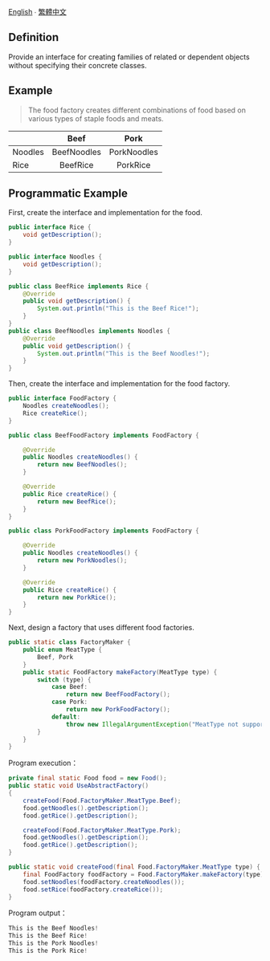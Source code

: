 [English](README.md) ∙ [繁體中文](README-zh-TW.md)

## Definition

Provide an interface for creating families of related or dependent objects without specifying their concrete classes.    

## Example   

> The food factory creates different combinations of food based on various types of staple foods and meats.    

|  | Beef |Pork|
|-------|:-----:|:------:|
| Noodles   |  BeefNoodles  |PorkNoodles|
| Rice   |  BeefRice  |   PorkRice |  
  
## Programmatic Example  
First, create the interface and implementation for the food.  
```java
public interface Rice {
    void getDescription();
}

public interface Noodles {
    void getDescription();
}

public class BeefRice implements Rice {
    @Override
    public void getDescription() {
        System.out.println("This is the Beef Rice!");
    }
}
public class BeefNoodles implements Noodles {
    @Override
    public void getDescription() {
        System.out.println("This is the Beef Noodles!");
    }
}
```  

Then, create the interface and implementation for the food factory.  
```java
public interface FoodFactory {
    Noodles createNoodles();
    Rice createRice();
}

public class BeefFoodFactory implements FoodFactory {

    @Override
    public Noodles createNoodles() {
        return new BeefNoodles();
    }

    @Override
    public Rice createRice() {
        return new BeefRice();
    }
}

public class PorkFoodFactory implements FoodFactory {

    @Override
    public Noodles createNoodles() {
        return new PorkNoodles();
    }

    @Override
    public Rice createRice() {
        return new PorkRice();
    }
}
```  

Next, design a factory that uses different food factories.  
```java
public static class FactoryMaker {
    public enum MeatType {
        Beef, Pork
    }
    public static FoodFactory makeFactory(MeatType type) {
        switch (type) {
            case Beef:
                return new BeefFoodFactory();
            case Pork:
                return new PorkFoodFactory();
            default:
                throw new IllegalArgumentException("MeatType not supported.");
        }
    }
}
```  

Program execution：  
```java
private final static Food food = new Food();
public static void UseAbstractFactory()
{
    createFood(Food.FactoryMaker.MeatType.Beef);
    food.getNoodles().getDescription();
    food.getRice().getDescription();

    createFood(Food.FactoryMaker.MeatType.Pork);
    food.getNoodles().getDescription();
    food.getRice().getDescription();
}

public static void createFood(final Food.FactoryMaker.MeatType type) {
    final FoodFactory foodFactory = Food.FactoryMaker.makeFactory(type);
    food.setNoodles(foodFactory.createNoodles());
    food.setRice(foodFactory.createRice());
}
```  

Program output：  
```java
This is the Beef Noodles!
This is the Beef Rice!
This is the Pork Noodles!
This is the Pork Rice!
```
